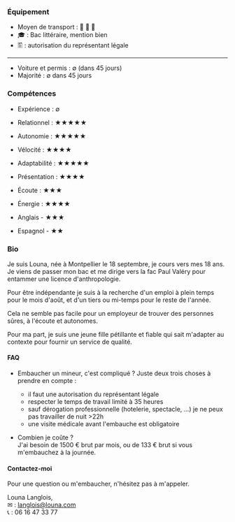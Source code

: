 ### Équipement
- Moyen de transport : &#128652; &#128650; &#128644;
- &#127891; : Bac littéraire, mention bien
-  	&#128442; : autorisation du représentant légale
---
- Voiture et permis : &#8709; (dans 45 jours)
- Majorité : &#8709; dans 45 jours

### Compétences
- Expérience : &#8709;
- Relationnel : &#9733;&#9733;&#9733;&#9733;&#9733;
- Autonomie : &#9733;&#9733;&#9733;&#9733;&#9733;
- Vélocité : &#9733;&#9733;&#9733;&#9733;
- Adaptabilité : &#9733;&#9733;&#9733;&#9733;&#9733;
- Présentation : &#9733;&#9733;&#9733;&#9733;
- Écoute : &#9733;&#9733;&#9733;
- Énergie : &#9733;&#9733;&#9733;&#9733;

- Anglais - &#9733;&#9733;&#9733;
- Espagnol - &#9733;&#9733;

### Bio

Je suis Louna, née à Montpellier le 18 septembre, je cours vers mes 18 ans. 
Je viens de passer mon bac et me dirige vers la fac Paul Valéry pour entammer une licence d'anthropologie.  

Pour être indépendante je suis à la recherche d'un emploi à plein temps pour le mois d'août,
et d'un tiers ou mi-temps pour le reste de l'année.  

Cela ne semble pas facile pour un employeur de trouver des personnes sûres, à l'écoute et autonomes.  

Pour ma part, je suis une jeune fille pétillante et fiable qui sait m'adapter au contexte pour fournir un service de qualité.

#### FAQ

* Embaucher un mineur, c'est compliqué ?
Juste deux trois choses à prendre en compte :
  - il faut une autorisation du représentant légale
  - respecter le temps de travail limité à 35 heures
  - sauf dérogation professionnelle (hotelerie, spectacle, ...) je ne peux pas travailler de nuit >22h
  - une visite médicale avant l'embauche est obligatoire
  
* Combien je coûte ?  
J'ai besoin de 1500 € brut par mois, ou de 133 € brut si vous m'embauchez à la journée.
 

#### Contactez-moi

Pour une question ou m'embaucher, n'hésitez pas à m'appeler.  

Louna Langlois,  
&#9993; : langlois@louna.com  
&#128222; : 06 16 47 33 77  

